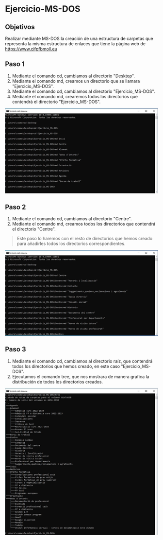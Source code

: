# Ejercicio-MS-DOS

## Objetivos
Realizar mediante MS-DOS la creación de una estructura de carpetas que representa la misma estructura de enlaces que tiene la página web de https://www.cifpfbmoll.eu

## Paso 1

1. Mediante el comando cd, cambiamos al directorio "Desktop".
2. Mediante el comando md, creamos un directorio que se llamara "Ejercicio_MS-DOS".
3. Mediante el comando cd, cambiamos al directorio "Ejercicio_MS-DOS".
4. Mediante el comando md, crearemos todos los directorios que contendrá el directorio "Ejercicio_MS-DOS".

![Captura1](https://github.com/cosmetorandellborras/Ejercicio-MS-DOS/blob/main/Captura1.JPG)

## Paso 2

1. Mediante el comando cd, cambiamos al directorio "Centre".
2. Mediante el comando md, creamos todos los directorios que contendrá el directorio "Centre".
> Este paso lo haremos con el resto de directorios que hemos creado para añadirles todos los directorios correspondientes.

![Captura2](https://github.com/cosmetorandellborras/Ejercicio-MS-DOS/blob/main/Captura2.JPG)

## Paso 3

1. Mediante el comando cd, cambiamos al directorio raíz, que contendrá todos los directorios que hemos creado, en este caso "Ejercicio_MS-DOS".
2. Ejecutamos el comando tree, que nos mostrara de manera grafica la distribución de todos los directorios creados.

![Captura3](https://github.com/cosmetorandellborras/Ejercicio-MS-DOS/blob/main/Captura3.JPG)

